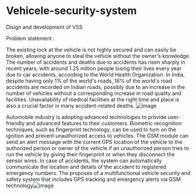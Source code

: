# Vehicele-security-system
Disign and development of VSS


Problem statement :

The existing lock at the vehicle is not highly secured and can easily be broken, allowing anyone to steal the vehicle without the owner's knowledge.
The number of accidents and deaths due to accidents has risen sharply in recent years, with around 1.25 million people losing their lives every year due to car accidents, according to the World Health Organization.
In India, despite having only 1% of the world's roads, 16% of the world's road accidents are recorded on Indian roads, possibly due to an increase in the number of vehicles without a corresponding increase in road quality and facilities.
Unavailability of medical facilities at the right time and place is also a crucial factor in many accident-related deaths.
![image](https://github.com/user-attachments/assets/cb5e30e3-a7fc-423e-aed2-f4e802df0cc2)


Automobile industry is adopting advanced technologies to provide user-friendly and advanced features to their customers.
Biometric recognition techniques, such as fingerprint technology, can be used to turn on the ignition and prevent unauthorized access to vehicles.
The GSM module can send an alert message with the current GPS location of the vehicle to the authorized person or owner of the vehicle if an unauthorized person tries to run the vehicle by giving their fingerprint or when they disconnect the sensor wires.
In case of accidents, the system can automatically communicate the location and details of the accident to registered emergency numbers.
The  proposes of a multifunctional vehicle security and safety system that includes GPS tracking and emergency alerts via GSM technology![image](https://github.com/user-attachments/assets/e09a6fa2-bcc9-4302-81ab-6052d72f187c)

